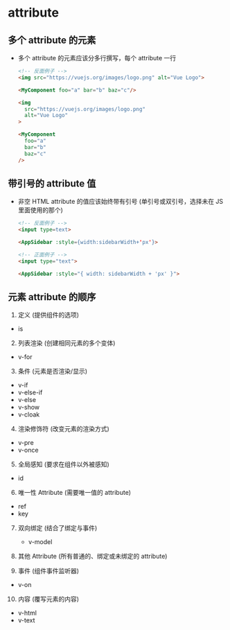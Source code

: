 # attribute

## 多个 attribute 的元素

+ 多个 attribute 的元素应该分多行撰写，每个 attribute 一行

  ```html
  <!-- 反面例子 -->
  <img src="https://vuejs.org/images/logo.png" alt="Vue Logo">

  <MyComponent foo="a" bar="b" baz="c"/>
  ```

  ```html
  <img
    src="https://vuejs.org/images/logo.png"
    alt="Vue Logo"
  >

  <MyComponent
    foo="a"
    bar="b"
    baz="c"
  />
  ```

## 带引号的 attribute 值

+ 非空 HTML attribute 的值应该始终带有引号 (单引号或双引号，选择未在 JS 里面使用的那个)

  ```html
  <!-- 反面例子 -->
  <input type=text>

  <AppSidebar :style={width:sidebarWidth+'px'}>
  ```

  ```html
  <!-- 正面例子 -->
  <input type="text">

  <AppSidebar :style="{ width: sidebarWidth + 'px' }">
  ```

## 元素 attribute 的顺序

1. 定义 (提供组件的选项)

  + is

2. 列表渲染 (创建相同元素的多个变体)

  + v-for

3. 条件 (元素是否渲染/显示)

  + v-if
  + v-else-if
  + v-else
  + v-show
  + v-cloak

4. 渲染修饰符 (改变元素的渲染方式)

  + v-pre
  + v-once

5. 全局感知 (要求在组件以外被感知)

  + id

6. 唯一性 Attribute (需要唯一值的 attribute)

  + ref
  + key

7. 双向绑定 (结合了绑定与事件)

   + v-model

8. 其他 Attribute (所有普通的、绑定或未绑定的 attribute)

9. 事件 (组件事件监听器)

  + v-on

10. 内容 (覆写元素的内容)

  + v-html
  + v-text
